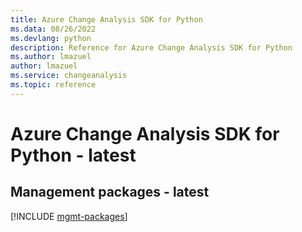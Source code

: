 ```yaml
---
title: Azure Change Analysis SDK for Python
ms.data: 08/26/2022
ms.devlang: python
description: Reference for Azure Change Analysis SDK for Python
ms.author: lmazuel
author: lmazuel
ms.service: changeanalysis
ms.topic: reference
---
```

# Azure Change Analysis SDK for Python - latest

## Management packages - latest
[!INCLUDE [mgmt-packages](change-analysis-mgmt-index.md)]